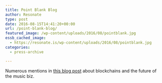 ```yaml
---
title: Point Blank Blog
author: Resonate
type: post
date: 2016-08-15T14:41:20+00:00
url: /point-blank-blog/
featured_image: /wp-content/uploads/2016/08/pointblank.jpg
essb_cached_image:
  - https://resonate.is/wp-content/uploads/2016/08/pointblank.jpg
categories:
  - press-archive

---
```

Numerous mentions in <a href="http://plus.pointblanklondon.com/the-point-blank-guide-to-blockchain/" target="_blank" rel="noopener noreferrer">this blog post</a> about blockchains and the future of the music biz.